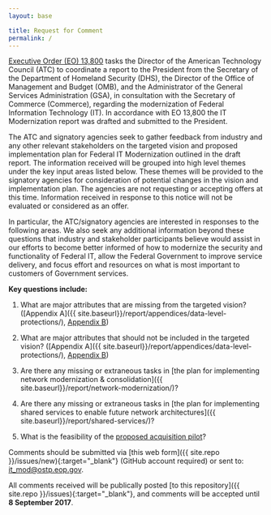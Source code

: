 ```yaml
---
layout: base

title: Request for Comment
permalink: /
---
```


[Executive Order (EO) 13,800][1] tasks the Director of the American Technology Council (ATC) to coordinate a report to the President from the Secretary of the Department of Homeland Security (DHS), the Director of the Office of Management and Budget (OMB), and the Administrator of the General Services Administration (GSA), in consultation with the Secretary of Commerce (Commerce), regarding the modernization of Federal Information Technology (IT). In accordance with EO 13,800 the IT Modernization report was drafted and submitted to the President.

The ATC and signatory agencies seek to gather feedback from industry and any other relevant stakeholders on the targeted vision and proposed implementation plan for Federal IT Modernization outlined in the draft report. The information received will be grouped into high level themes under the key input areas listed below.  These themes will be provided to the signatory agencies for consideration of potential changes in the vision and implementation plan. The agencies are not requesting or accepting offers at this time. Information received in response to this notice will not be evaluated or considered as an offer.

In particular, the ATC/signatory agencies are interested in responses to the following areas. We also seek any additional information beyond these questions that industry and stakeholder participants believe would assist in our efforts to become better informed of how to modernize the security and functionality of Federal IT, allow the Federal Government to improve service delivery, and focus effort and resources on what is most important to customers of Government services.

**Key questions include:**

1. What are major attributes that are missing from the targeted vision? ([Appendix A]({{ site.baseurl}}/report/appendices/data-level-protections/), [Appendix B](/report/appendices/cloud-security-protections/))

2. What are major attributes that should not be included in the targeted vision? ([Appendix A]({{ site.baseurl}}/report/appendices/data-level-protections/), [Appendix B](/report/appendices/cloud-security-protections/))

3. Are there any missing or extraneous tasks in [the plan for implementing network modernization & consolidation]({{ site.baseurl}}/report/network-modernization/)?

4. Are there any missing or extraneous tasks in [the plan for implementing shared services to enable future network architectures]({{ site.baseurl}}/report/shared-services/)?

5. What is the feasibility of the [proposed acquisition pilot](/report/appendices/acquisition-pilot/)?

Comments should be submitted via [this web form]({{ site.repo }}/issues/new){:target="_blank"} (GitHub account required) or sent to: [it_mod@ostp.eop.gov](mailto:it_mod@ostp.eop.gov).

All comments received will be publically posted [to this repository]({{ site.repo }}/issues){:target="_blank"}, and comments will be accepted until **8 September 2017**.

[1]: https://www.whitehouse.gov/the-press-office/2017/05/11/presidential-executive-order-strengthening-cybersecurity-federal
